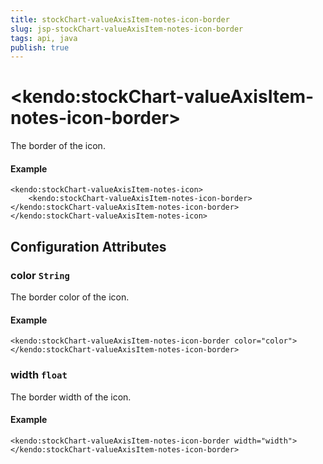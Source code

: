 ```yaml
---
title: stockChart-valueAxisItem-notes-icon-border
slug: jsp-stockChart-valueAxisItem-notes-icon-border
tags: api, java
publish: true
---
```


# \<kendo:stockChart-valueAxisItem-notes-icon-border\>

The border of the icon.

#### Example
    <kendo:stockChart-valueAxisItem-notes-icon>
        <kendo:stockChart-valueAxisItem-notes-icon-border></kendo:stockChart-valueAxisItem-notes-icon-border>
    </kendo:stockChart-valueAxisItem-notes-icon>

## Configuration Attributes

### color `String`

The border color of the icon.

#### Example
    <kendo:stockChart-valueAxisItem-notes-icon-border color="color">
    </kendo:stockChart-valueAxisItem-notes-icon-border>

### width `float`

The border width of the icon.

#### Example
    <kendo:stockChart-valueAxisItem-notes-icon-border width="width">
    </kendo:stockChart-valueAxisItem-notes-icon-border>

